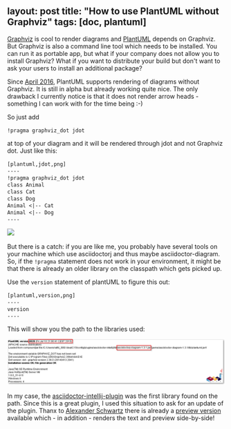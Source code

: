 layout: post
title: "How to use PlantUML without Graphviz"
tags: [doc, plantuml]
---

[Graphviz](http://www.graphviz.org) is cool to render diagrams and [PlantUML](https://plantuml.com) depends on Graphviz. But Graphviz is also a command line tool which needs to be installed. You can run it as portable app, but what if your company does not allow you to install Graphviz? What if you want to distribute your build but don't want to ask your users to install an additional package?

Since [April 2016](http://plantuml.com/smetana02.html), PlantUML supports rendering of diagrams without Graphviz. It is still in alpha but already working quite nice. The only drawback I currently notice is that it does not render arrow heads - something I can work with for the time being :-)

So just add

    !pragma graphviz_dot jdot
    
at top of your diagram and it will be rendered through jdot and not Graphviz dot. Just like this:

    [plantuml,jdot,png]
    ----
    !pragma graphviz_dot jdot
    class Animal
    class Cat
    class Dog
    Animal <|-- Cat
    Animal <|-- Dog
    ----

<div> <img src="../images/test2.png" style="max-width: 100%" /> </div>

But there is a catch: if you are like me, you probably have several tools on your machine which use asciidoctorj and thus maybe asciidoctor-diagram. So, if the `!pragma` statement does not work in your environment, it might be that there is already an older library on the classpath which gets picked up.

Use the `version` statement of plantUML to figure this out:

    [plantuml,version,png]
    ----
    version
    ----
    
This will show you the path to the libraries used:

<div> <img src="../images/version2.png" style="max-width: 100%" /> </div> 

In my case, the [asciidoctor-intellij-plugin](https://github.com/asciidoctor/asciidoctor-intellij-plugin) was the first library found on the path. Since this is a great plugin, I used this situation to ask for an update of the plugin. Thanx to [Alexander Schwartz](https://twitter.com/ahus1de) there is already a [preview version](https://github.com/asciidoctor/asciidoctor-intellij-plugin/releases/tag/0.13-preview1) available which - in addition - renders the text and preview side-by-side!
